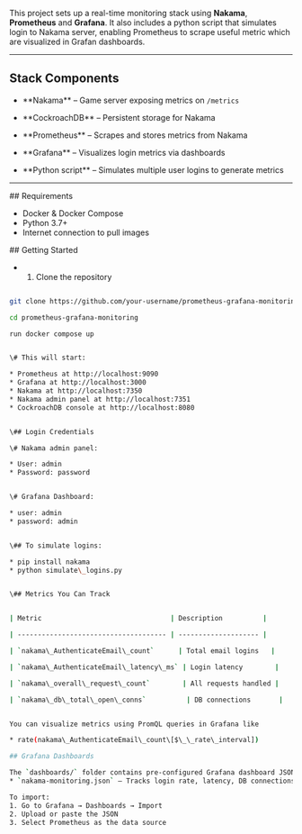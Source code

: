 This project sets up a real-time monitoring stack using **Nakama**, **Prometheus** and **Grafana**.
It also includes a python script that simulates login to Nakama server, enabling Prometheus to scrape useful metric which are visualized in Grafan dashboards.

---

## Stack Components

* \*\*Nakama\*\* – Game server exposing metrics on `/metrics`

* \*\*CockroachDB\*\* – Persistent storage for Nakama

* \*\*Prometheus\*\* – Scrapes and stores metrics from Nakama

* \*\*Grafana\*\* – Visualizes login metrics via dashboards

* \*\*Python script\*\* – Simulates multiple user logins to generate metrics

---

\## Requirements

* Docker \& Docker Compose
* Python 3.7+
* Internet connection to pull images



\## Getting Started

* 1. Clone the repository

```bash

git clone https://github.com/your-username/prometheus-grafana-monitoring.git

cd prometheus-grafana-monitoring

run docker compose up


\# This will start:

* Prometheus at http://localhost:9090
* Grafana at http://localhost:3000
* Nakama at http://localhost:7350
* Nakama admin panel at http://localhost:7351
* CockroachDB console at http://localhost:8080


\## Login Credentials

\# Nakama admin panel:

* User: admin
* Password: password


\# Grafana Dashboard:

* user: admin
* password: admin


\## To simulate logins:

* pip install nakama
* python simulate\_logins.py


\## Metrics You Can Track


| Metric                                | Description          |

| ------------------------------------- | -------------------- |

| `nakama\_AuthenticateEmail\_count`      | Total email logins   |

| `nakama\_AuthenticateEmail\_latency\_ms` | Login latency        |

| `nakama\_overall\_request\_count`        | All requests handled |

| `nakama\_db\_total\_open\_conns`          | DB connections       |


You can visualize metrics using PromQL queries in Grafana like

* rate(nakama\_AuthenticateEmail\_count\[$\_\_rate\_interval])

## Grafana Dashboards

The `dashboards/` folder contains pre-configured Grafana dashboard JSONs.
* `nakama-monitoring.json` – Tracks login rate, latency, DB connections, and request count.

To import:
1. Go to Grafana → Dashboards → Import
2. Upload or paste the JSON
3. Select Prometheus as the data source






